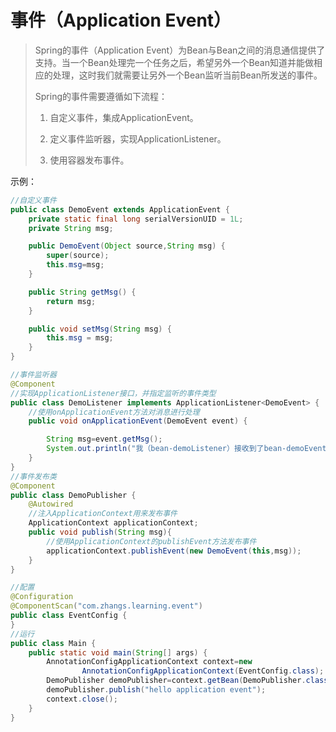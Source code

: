 # 事件（Application Event）

> Spring的事件（Application Event）为Bean与Bean之间的消息通信提供了支持。当一个Bean处理完一个任务之后，希望另外一个Bean知道并能做相应的处理，这时我们就需要让另外一个Bean监听当前Bean所发送的事件。
>
> Spring的事件需要遵循如下流程：
>
> 1. 自定义事件，集成ApplicationEvent。
>
> 2. 定义事件监听器，实现ApplicationListener。
>
> 3. 使用容器发布事件。

示例：

```java
//自定义事件
public class DemoEvent extends ApplicationEvent {
    private static final long serialVersionUID = 1L;
    private String msg;

    public DemoEvent(Object source,String msg) {
        super(source);
        this.msg=msg;
    }

    public String getMsg() {
        return msg;
    }

    public void setMsg(String msg) {
        this.msg = msg;
    }
}

//事件监听器
@Component
//实现ApplicationListener接口，并指定监听的事件类型
public class DemoListener implements ApplicationListener<DemoEvent> {
    //使用onApplicationEvent方法对消息进行处理
    public void onApplicationEvent(DemoEvent event) {

        String msg=event.getMsg();
        System.out.println("我（bean-demoListener）接收到了bean-demoEvent的消息"+msg);
    }
}
//事件发布类
@Component
public class DemoPublisher {
    @Autowired
    //注入ApplicationContext用来发布事件
    ApplicationContext applicationContext;
    public void publish(String msg){
        //使用ApplicationContext的publishEvent方法发布事件
        applicationContext.publishEvent(new DemoEvent(this,msg));
    }
}

//配置
@Configuration
@ComponentScan("com.zhangs.learning.event")
public class EventConfig {
}
//运行
public class Main {
    public static void main(String[] args) {
        AnnotationConfigApplicationContext context=new
                AnnotationConfigApplicationContext(EventConfig.class);
        DemoPublisher demoPublisher=context.getBean(DemoPublisher.class);
        demoPublisher.publish("hello application event");
        context.close();
    }
}

```

